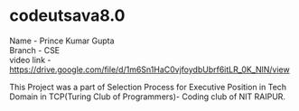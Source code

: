# codeutsava8.0
Name       - Prince Kumar Gupta </br>
Branch     - CSE </br>
video link - https://drive.google.com/file/d/1m6Sn1HaC0vjfoydbUbrf6itLR_0K_NlN/view <br>

This Project was a part of Selection Process for Executive Position in Tech Domain in TCP(Turing Club of Programmers)- Coding club of NIT RAIPUR.


